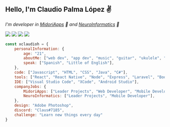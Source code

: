 <h2>Hello, I'm Claudio Palma López ✌</h2>
<p><em>I'm developer in <a href="https://github.com/MidoriApps">MidoriApps</a> 🍃 and <a href="https://github.com/Neuromarketing-e-Innovacion-Informatica">NeuroInformatics</a> 🧠</em></p>

[![](https://img.shields.io/badge/LinkedIn-claudiopalmalópez-2877B5)](https://www.linkedin.com/in/claudio-palma-l%C3%B3pez-876087175/)
[![](https://img.shields.io/badge/Twitter-x_claus1-39A2F2)](https://twitter.com/x_claus1/)
[![](https://img.shields.io/badge/Twitch-xclaus1-924CF7)](https://twitch.tv/xclaus1/)
[![](https://img.shields.io/badge/Outlook-xclaudioh@outlook.com-2178D4)](mailto:xclaudioh@outlook.com)



```javascript
const xclaudioh = {
    personalInformation: {
        age: "21",
        aboutMe: ["web dev", "app dev", "music", "guitar", "ukulele", "photography", "design"],
        speak: ["Spanish", "Little of English"],
    },
    code: ["Javascript", "HTML", "CSS", "Java", "C#"],
    tools: ["React", "React Native", "Node", "Express", "Laravel", "Bootstrap", "MySQL", "MongoDB"],
    IDE: ["Visual Studio Code", "XCode", "Android Studio"],
    companyJobs: {
        MidoriApps: ["Leader Projects", "Web Developer", "Mobile Developer", "Bots Discord Developer"],
        NeuroInformatics: ["Leader Projects", "Mobile Developer"],
    },
    design: "Adobe Photoshop",
    discord: "Claus#7185",
    challenge: "Learn new things every day"
}
```
